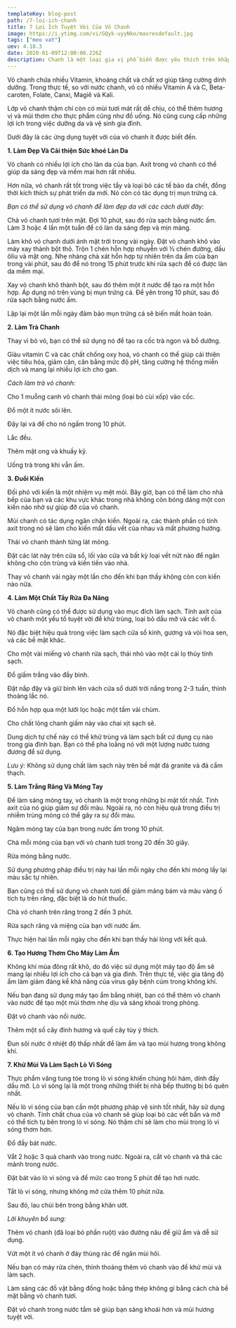 ```yaml
---
templateKey: blog-post
path: /7-loi-ich-chanh
title: 7 Lợi Ích Tuyệt Vời Của Vỏ Chanh
image: https://i.ytimg.com/vi/GQyk-uyyNko/maxresdefault.jpg
tags: ["meo vat"]
uev: 4.18.3
date: 2020-01-09T12:00:00.226Z
description: Chanh là một loại gia vị phổ biến được yêu thích trên khắp thế giới. Nhưng bạn có biết, chanh còn là một trong những loại thực phẩm mà bạn có thể sử dụng từng thành phần của nó – từ thịt đến vỏ.
---
```


Vỏ chanh chứa nhiều Vitamin, khoáng chất và chất xơ giúp tăng cường dinh dưỡng. Trong thực tế, so với nước chanh, vỏ có nhiều Vitamin A và C, Beta-caroten, Folate, Canxi, Magiê và Kali.

Lớp vỏ chanh thậm chí còn có mùi tươi mát rất dễ chịu, có thể thêm hương vị và mùi thơm cho thực phẩm cũng như đồ uống. Nó cũng cung cấp những lợi ích trong việc dưỡng da và vệ sinh gia đình.

Dưới đây là các ứng dụng tuyệt vời của vỏ chanh ít được biết đến.

**1. Làm Đẹp Và Cải thiện Sức khoẻ Làn Da**

Vỏ chanh có nhiều lợi ích cho làn da của bạn. Axít trong vỏ chanh có thể giúp da sáng đẹp và mềm mai hơn rất nhiều.

Hơn nữa, vỏ chanh rất tốt trong việc tẩy và loại bỏ các tế bào da chết, đồng thời kích thích sự phát triển da mới. Nó còn có tác dụng trị mụn trứng cá.

*Bạn có thể sử dụng vỏ chanh để làm đẹp da với các cách dưới đây:*

Chà vỏ chanh tươi trên mặt. Đợi 10 phút, sau đó rửa sạch bằng nước ấm. Làm 3 hoặc 4 lần một tuần để có làn da sáng đẹp và mịn màng.

Làm khô vỏ chanh dưới ánh mặt trời trong vài ngày. Đặt vỏ chanh khô vào máy xay thành bột thô. Trộn 1 chén hỗn hợp nhuyễn với ½ chén đường, dầu ôliu và mật ong. Nhẹ nhàng chà xát hỗn hợp tự nhiên trên da ẩm của bạn trong vài phút, sau đó để nó trong 15 phút trước khi rửa sạch để có được làn da mềm mại.

Xay vỏ chanh khô thành bột, sau đó thêm một ít nước để tạo ra một hỗn hợp. Áp dụng nó trên vùng bị mụn trứng cá. Để yên trong 10 phút, sau đó rửa sạch bằng nước ấm. 

Lặp lại một lần mỗi ngày đảm bảo mụn trứng cá sẽ biến mất hoàn toàn.

**2. Làm Trà Chanh**

Thay vì bỏ vỏ, bạn có thể sử dụng nó để tạo ra cốc trà ngon và bổ dưỡng.

Giàu vitamin C và các chất chống oxy hoá, vỏ chanh có thể giúp cải thiện việc tiêu hóa, giảm cân, cân bằng mức độ pH, tăng cường hệ thống miễn dịch và mang lại nhiều lợi ích cho gan.

*Cách làm trà vỏ chanh:*

Cho 1 muỗng canh vỏ chanh thái mỏng (loại bỏ cùi xốp) vào cốc.

Đổ một ít nước sôi lên.

Đậy lại và để cho nó ngấm trong 10 phút.

Lắc đều.

Thêm mật ong và khuấy kỹ.

Uống trà trong khi vẫn ấm.

**3. Đuổi Kiến**

Đối phó với kiến ​​là một nhiệm vụ mệt mỏi. Bây giờ, bạn có thể làm cho nhà bếp của bạn và các khu vực khác trong nhà không còn bóng dáng một con kiến nào nhờ sự giúp đỡ của vỏ chanh.

Mùi chanh có tác dụng ngăn chặn kiến. Ngoài ra, các thành phần có tính axit trong nó sẽ làm cho kiến mất dấu vết của nhau và mất phương hướng.

Thái vỏ chanh thành từng lát mỏng.

Đặt các lát này trên cửa sổ, lối vào cửa và bất kỳ loại vết nứt nào để ngăn không cho côn trùng và kiến ​​tiến vào nhà.

Thay vỏ chanh vài ngày một lần cho đến khi bạn thấy không còn con kiến nào nữa.

**4. Làm Một Chất Tẩy Rửa Đa Năng**

Vỏ chanh cũng có thể được sử dụng vào mục đích làm sạch. Tính axit của vỏ chanh một yếu tố tuyệt vời để khử trùng, loại bỏ dầu mỡ và các vết ố.

Nó đặc biệt hiệu quả trong việc làm sạch cửa sổ kính, gương và vòi hoa sen, và các bề mặt khác.

Cho một vài miếng vỏ chanh rửa sạch, thái nhỏ vào một cái lọ thủy tinh sạch.

Đổ giấm trắng vào đầy bình.

Đặt nắp đậy và giữ bình lên vách cửa sổ dưới trời nắng trong 2-3 tuần, thỉnh thoảng lắc nó.

Đổ hỗn hợp qua một lưới lọc hoặc một tấm vải chùm.

Cho chất lỏng chanh giấm này vào chai xịt sạch sẽ.

Dung dịch tự chế này có thể khử trùng và làm sạch bất cứ dụng cụ nào trong gia đình bạn. Bạn có thể pha loãng nó với một lượng nước tương đương để sử dụng.

*Lưu ý:* Không sử dụng chất làm sạch này trên bề mặt đá granite và đá cẩm thạch.

**5. Làm Trắng Răng Và Móng Tay**

Để làm sáng móng tay, vỏ chanh là một trong những bí mật tốt nhất. Tính axit của nó giúp giảm sự đổi màu. Ngoài ra, nó còn hiệu quả trong điều trị nhiễm trùng móng có thể gây ra sự đổi màu.

Ngâm móng tay của bạn trong nước ấm trong 10 phút.

Chà mỗi móng của bạn với vỏ chanh tươi trong 20 đến 30 giây.

Rửa móng bằng nước.

Sử dụng phương pháp điều trị này hai lần mỗi ngày cho đến khi móng lấy lại màu sắc tự nhiên.

Bạn cũng có thể sử dụng vỏ chanh tươi để giảm mảng bám và màu vàng ố tích tụ trên răng, đặc biệt là do hút thuốc.

Chà vỏ chanh trên răng trong 2 đến 3 phút.

Rửa sạch răng và miệng của bạn với nước ấm.

Thực hiện hai lần mỗi ngày cho đến khi bạn thấy hài lòng với kết quả.

**6. Tạo Hương Thơm Cho Máy Làm Ẩm**

Không khí mùa đông rất khô, do đó việc sử dụng một máy tạo độ ẩm sẽ mang lại nhiều lợi ích cho cả bạn và gia đình. Trên thực tế, việc gia tăng độ ẩm làm giảm đáng kể khả năng của virus gây bệnh cúm trong không khí.

Nếu bạn đang sử dụng máy tạo ẩm bằng nhiệt, bạn có thể thêm vỏ chanh vào nước để tạo một mùi thơm nhẹ dịu và sảng khoái trong phòng.

Đặt vỏ chanh vào nồi nước.

Thêm một số cây đinh hương và quế cây tùy ý thích.

Đun sôi nước ở nhiệt độ thấp nhất để làm ẩm và tạo mùi hương trong không khí.

**7. Khử Mùi Và Làm Sạch Lò Vi Sóng**

Thực phẩm văng tung tóe trong lò vi sóng khiến chúng hôi hám, dính đầy dầu mỡ.  Lò vi sóng lại là một trong những thiết bị nhà bếp thường bị bỏ quên nhất.  

Nếu lò vi sóng của bạn cần một phương pháp vệ sinh tốt nhất, hãy sử dụng vỏ chanh. Tính chất chua của vỏ chanh sẽ giúp loại bỏ các vết bẩn và mỡ có thể tích tụ bên trong lò vi sóng. Nó thậm chí sẽ làm cho mùi trong lò vi sóng thơm hơn.

Đổ đầy bát nước.

Vắt 2 hoặc 3 quả chanh vào trong nước. Ngoài ra, cắt vỏ chanh và thả các mảnh trong nước.

Đặt bát vào lò vi sóng và để mức cao trong 5 phút để tạo hơi nước.

Tắt lò vi sóng, nhưng không mở cửa thêm 10 phút nữa.

Sau đó, lau chùi bên trong bằng khăn ướt.

*Lời khuyên bổ sung:*

Thêm vỏ chanh (đã loại bỏ phần ruột) vào đường nâu để giữ ẩm và dễ sử dụng.

Vứt một ít vỏ chanh ở đáy thùng rác để ngăn mùi hôi.

Nếu bạn có máy rửa chén, thỉnh thoảng thêm vỏ chanh vào để khử mùi và làm sạch.

Làm sáng các đồ vật bằng đồng hoặc bằng thép không gỉ bằng cách chà bề mặt bằng vỏ chanh tươi.

Đặt vỏ chanh trong nước tắm sẽ giúp bạn sảng khoái hơn và mùi hương tuyệt vời.